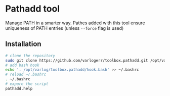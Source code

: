 # Pathadd tool

Manage PATH in a smarter way. Pathes added with this tool ensure uniqueness of PATH entries (unless `--force` flag is used)

## Installation

```sh
# clone the repository
sudo git clone https://github.com/varlogerr/toolbox.pathadd.git /opt/varlog/toolbox.pathadd
# add bash hook
echo '. /opt/varlog/toolbox.pathadd/hook.bash' >> ~/.bashrc
# reload ~/.bashrc
. ~/.bashrc
# expore the script
pathadd.help
```
